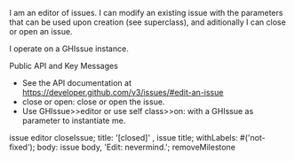 I am an editor of issues. I can modify an existing issue with the parameters that can be used upon creation (see superclass), and aditionally I can close or open an issue.

I operate on a GHIssue instance.

Public API and Key Messages

- See the API documentation at https://developer.github.com/v3/issues/#edit-an-issue   
- close or open: close or open the issue.
- Use GHIssue>>editor or use self class>>on: with a GHIssue as parameter to instantiate me.

issue editor
	closeIssue;
	title: '[closed]' , issue title;
	withLabels: #('not-fixed');
	body: issue body,
'Edit: nevermind.';
	removeMilestone